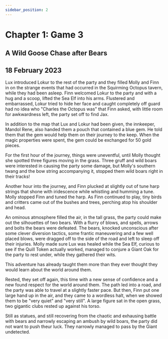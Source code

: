 ```yaml
---
sidebar_position: 2
---
```


# Chapter 1: Game 3

## A Wild Goose Chase after Bears 

## 18 February 2023

Lux introduced Lokur to the rest of the party and they filled Molly and Finn in on the strange events that had occurred in the Squirming Octopus tavern, while they had been asleep. Finn welcomed Lokur to the party and with a hug and a scoop, lifted the Sea Elf into his arms. Flustered and embarrassed, Lokur tried to hide her face and caught completely off guard had no idea who "Charles the Octopus was" that Finn asked, with little room for awkwardness left, the party set off to find Jax. 

In addition to the map that Lux and Lokur had been given, the innkeeper, Mandol Rene, also handed them a pouch that contained a blue gem. He told them that the gem would help them on their journey to the keep. When the magic properties were spent, the gem could be exchanged for 50 gold pieces.

For the first hour of the journey, things were uneventful, until Molly thought she spotted three figures moving in the grass. Three gruff and wild boars were interested in causing the party some damage, but Molly's southern twang and the bow string accompanying it, stopped them wild boars right in their tracks!

Another hour into the journey, and Finn plucked at slightly out of tune harp strings that shone with iridescence while whistling and humming a tune. Molly stopped Finn and tuned the harp. As Finn continued to play, tiny birds and critters came out of the bushes and trees, perching atop his shoulder and head.

An ominous atmosphere filled the air, in the tall grass, the party could make out the silhouettes of two bears. With a flurry of blows, and spells, arrows and bolts the bears were defeated. The bears, knocked unconscious after some clever diversion tactics, some frantic maneuvering and a few well placed blows, were dragged off to the side of the road and left to sleep off their injuries. Molly made sure Lux was healed while the Sea Elf, curious to see if the Quill Token actually worked, managed to conjure a Giant Oak for the party to rest under, while they gathered their wits.

This adventure has already taught them more than they ever thought they would learn about the world around them. 

Rested, they set off again, this time with a new sense of confidence and a new found respect for the world around them. The path led into a road, and the party was able to travel at a slightly faster pace. But then, Finn put one large hand up in the air, and they came to a wordless halt, when we showed them to be "very quiet" and "very still". A large figure sat in the open grass, two gigantic clubs rested up against his torso. 

Still as statues, and still recovering from the chaotic and exhausing battle with bears and narrowly escaping an ambush by wild boars, the party did not want to push theur luck. They narrowly managed to pass by the Giant undetected.

<!-- Sign that we are to interpret can be shown here -->